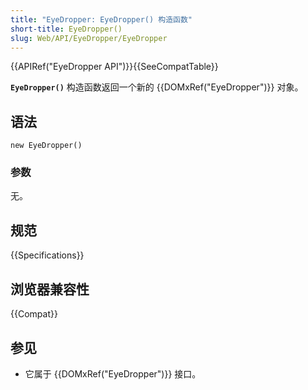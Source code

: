 ```yaml
---
title: "EyeDropper: EyeDropper() 构造函数"
short-title: EyeDropper()
slug: Web/API/EyeDropper/EyeDropper
---
```


{{APIRef("EyeDropper API")}}{{SeeCompatTable}}

**`EyeDropper()`** 构造函数返回一个新的 {{DOMxRef("EyeDropper")}} 对象。

## 语法

```js-nolint
new EyeDropper()
```

### 参数

无。

## 规范

{{Specifications}}

## 浏览器兼容性

{{Compat}}

## 参见

- 它属于 {{DOMxRef("EyeDropper")}} 接口。
